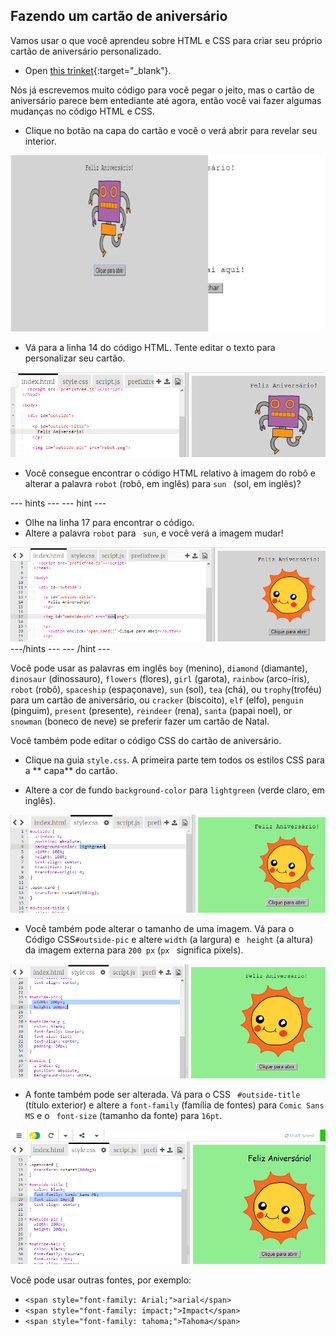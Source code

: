 ## Fazendo um cartão de aniversário

Vamos usar o que você aprendeu sobre HTML e CSS para criar seu próprio cartão de aniversário personalizado.

+ Open [this trinket](https://trinket.io/html/b33e4f4ca8){:target="_blank"}.

Nós já escrevemos muito código para você pegar o jeito, mas o cartão de aniversário parece bem entediante até agora, então você vai fazer algumas mudanças no código HTML e CSS.

+ Clique no botão na capa do cartão e você o verá abrir para revelar seu interior.

![screenshot](images/birthday-click.png)

+ Vá para a linha 14 do código HTML. Tente editar o texto para personalizar seu cartão.

![screenshot](images/birthday-card-html.png)

+ Você consegue encontrar o código HTML relativo à imagem do robô e alterar a palavra ` robot ` (robô, em inglês) para `sun ` (sol, em inglês)?

\--- hints \--- \--- hint \---

+ Olhe na linha 17 para encontrar o código.
+ Altere a palavra ` robot ` para ` sun`, e você verá a imagem mudar!

![screenshot](images/birthday-card-sun.png) \---/hints \--- \--- /hint \---

Você pode usar as palavras em inglês `boy` (menino), `diamond` (diamante), `dinosaur` (dinossauro), `flowers` (flores), `girl` (garota), `rainbow` (arco-íris), `robot` (robô), `spaceship` (espaçonave), `sun` (sol), `tea` (chá), ou `trophy`(troféu) para um cartão de aniversário, ou `cracker` (biscoito), `elf` (elfo), `penguin` (pinguim), `present` (presente), `reindeer` (rena), `santa` (papai noel), or `snowman` (boneco de neve) se preferir fazer um cartão de Natal.

Você também pode editar o código CSS do cartão de aniversário.

+ Clique na guia ` style.css `. A primeira parte tem todos os estilos CSS para a ** capa** do cartão.

+ Altere a cor de fundo `background-color` para ` lightgreen ` (verde claro, em inglês).

![screenshot](images/birthday-card-outside.png)

+ Você também pode alterar o tamanho de uma imagem. Vá para o Código CSS` #outside-pic ` e altere `width` (a largura) e ` height` (a altura) da imagem externa para ` 200 px ` (`px ` significa pixels).

![screenshot](images/birthday-card-size.png)

+ A fonte também pode ser alterada. Vá para o CSS ` #outside-title` (título exterior) e altere a `font-family` (família de fontes) para ` Comic Sans MS ` e o ` font-size` (tamanho da fonte) para ` 16pt `.

![screenshot](images/birthday-card-font.png)

Você pode usar outras fontes, por exemplo:

+ `<span style="font-family: Arial;">arial</span>`
+ `<span style="font-family: impact;">Impact</span>`
+ `<span style="font-family: tahoma;">Tahoma</span>`